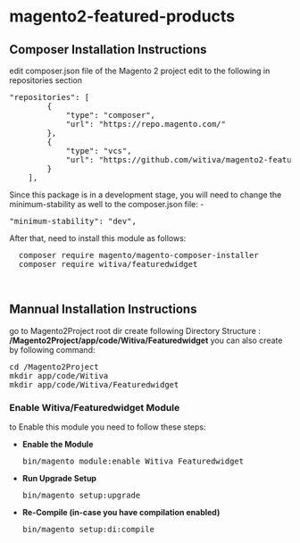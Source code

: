 # magento2-featured-products

<h2>Composer Installation Instructions</h2>
edit composer.json file of the Magento 2 project
edit to the following in repositories section 
<pre>
"repositories": [
        {
            "type": "composer",
            "url": "https://repo.magento.com/"
        },
        {
            "type": "vcs",
            "url": "https://github.com/witiva/magento2-featured-products-widget" 
        }
    ],
</pre>

Since this package is in a development stage, you will need to change the minimum-stability as well to the composer.json file: -
<pre>
"minimum-stability": "dev",
</pre>

After that, need to install this module as follows:
<pre>
  composer require magento/magento-composer-installer
  composer require witiva/featuredwidget
</pre>


<br/>
<h2> Mannual Installation Instructions</h2>
go to Magento2Project root dir 
create following Directory Structure :<br/>
<strong>/Magento2Project/app/code/Witiva/Featuredwidget</strong>
you can also create by following command:
<pre>
cd /Magento2Project
mkdir app/code/Witiva
mkdir app/code/Witiva/Featuredwidget
</pre>



<h3> Enable Witiva/Featuredwidget Module</h3>
to Enable this module you need to follow these steps:

<ul>
<li>
<strong>Enable the Module</strong>
<pre>bin/magento module:enable Witiva_Featuredwidget</pre></li>
<li>
<strong>Run Upgrade Setup</strong>
<pre>bin/magento setup:upgrade</pre></li>
<li>
<strong>Re-Compile (in-case you have compilation enabled)</strong>
	<pre>bin/magento setup:di:compile</pre>
</li>
</ul>
